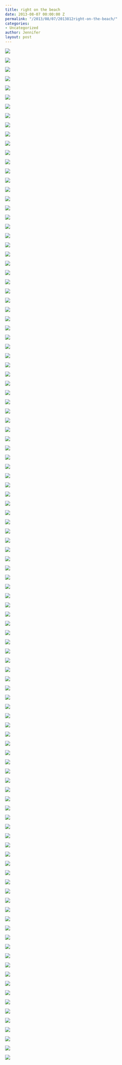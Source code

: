 ```yaml
---
title: right on the beach
date: 2013-08-07 00:00:00 Z
permalink: "/2013/08/07/2013812right-on-the-beach/"
categories:
- Uncategorized
author: Jennifer
layout: post
---
```


<div class="image-gallery-wrapper">
  <p>
    <img src="http://static1.squarespace.com/static/50db6bb3e4b015296cd43789/50dfa5b1e4b0dc6320e0b5ea/52084027e4b019bfc9d84126/1376834888272/2013-07-29+09.46.00.jpg.00.jpg?format=original" />
  </p>

  <p>
    <img src="http://static1.squarespace.com/static/50db6bb3e4b015296cd43789/50dfa5b1e4b0dc6320e0b5ea/5206f5ade4b02e34853abd2a/1376274451614/2013-07-18+09.41.43.jpg.43.jpg?format=original" />
  </p>

  <p>
    <img src="http://static1.squarespace.com/static/50db6bb3e4b015296cd43789/50dfa5b1e4b0dc6320e0b5ea/5206f5c7e4b0f3bf53b40a0a/1376187848489/2013-07-18+09.59.35.jpg.35.jpg?format=original" />
  </p>

  <p>
    <img src="http://static1.squarespace.com/static/50db6bb3e4b015296cd43789/50dfa5b1e4b0dc6320e0b5ea/5206f5ece4b01247d7088aaf/1376275495379/2013-07-18+09.59.55.jpg.55.jpg?format=original" />
  </p>

  <p>
    <img src="http://static1.squarespace.com/static/50db6bb3e4b015296cd43789/50dfa5b1e4b0dc6320e0b5ea/5206f5ffe4b019bfc9d64cdf/1376275675557/2013-07-18+10.10.22.jpg.22.jpg?format=original" />
  </p>

  <p>
    <img src="http://static1.squarespace.com/static/50db6bb3e4b015296cd43789/50dfa5b1e4b0dc6320e0b5ea/5206f6cbe4b0bdc2600723c7/1376188116893/2013-07-18+17.36.06.jpg.06.jpg?format=original" />
  </p>

  <p>
    <img src="http://static1.squarespace.com/static/50db6bb3e4b015296cd43789/50dfa5b1e4b0dc6320e0b5ea/5206f6dfe4b00fb518716855/1376274956913/2013-07-18+17.18.20.jpg.20.jpg?format=original" />
  </p>

  <p>
    <img src="http://static1.squarespace.com/static/50db6bb3e4b015296cd43789/50dfa5b1e4b0dc6320e0b5ea/5206f790e4b0e286857e8a87/1376275312435/2013-07-18+17.36.21.jpg.21.jpg?format=original" />
  </p>

  <p>
    <img src="http://static1.squarespace.com/static/50db6bb3e4b015296cd43789/50dfa5b1e4b0dc6320e0b5ea/5206f7bae4b0cc1763c2c541/1430547639337/2013-07-18+19.03.49.jpg.49.jpg?format=original" />
  </p>

  <p>
    <img src="http://static1.squarespace.com/static/50db6bb3e4b015296cd43789/50dfa5b1e4b0dc6320e0b5ea/5206f7cce4b0cc1763c2c55b/1430547649437/2013-07-18+19.03.54.jpg.54.jpg?format=original" />
  </p>

  <p>
    <img src="http://static1.squarespace.com/static/50db6bb3e4b015296cd43789/50dfa5b1e4b0dc6320e0b5ea/5206f7f0e4b04f935eea27c1/1376276285177/2013-07-19+09.20.19.jpg.19.jpg?format=original" />
  </p>

  <p>
    <img src="http://static1.squarespace.com/static/50db6bb3e4b015296cd43789/50dfa5b1e4b0dc6320e0b5ea/5206f833e4b02e34853ac0f1/1376188478394/2013-07-19+09.20.44.jpg.44.jpg?format=original" />
  </p>

  <p>
    <img src="http://static1.squarespace.com/static/50db6bb3e4b015296cd43789/50dfa5b1e4b0dc6320e0b5ea/5206f867e4b0f89d326de7d6/1376835056542/2013-07-19+10.33.10.jpg.10.jpg?format=original" />
  </p>

  <p>
    <img src="http://static1.squarespace.com/static/50db6bb3e4b015296cd43789/50dfa5b1e4b0dc6320e0b5ea/5206f8c7e4b0b43f796fa264/1376835619562/2013-07-19+10.40.26.jpg.26.jpg?format=original" />
  </p>

  <p>
    <img src="http://static1.squarespace.com/static/50db6bb3e4b015296cd43789/50dfa5b1e4b0dc6320e0b5ea/5206f8f3e4b02e34853ac1bc/1376188674468/2013-07-19+11.03.07.jpg.07.jpg?format=original" />
  </p>

  <p>
    <img src="http://static1.squarespace.com/static/50db6bb3e4b015296cd43789/50dfa5b1e4b0dc6320e0b5ea/5206f977e4b0f89d326debde/1430547604776/2013-07-19+19.46.10.jpg.10.jpg?format=original" />
  </p>

  <p>
    <img src="http://static1.squarespace.com/static/50db6bb3e4b015296cd43789/50dfa5b1e4b0dc6320e0b5ea/5206f947e4b004c7f36ebd9a/1376275149917/2013-07-19+13.06.36.jpg.36.jpg?format=original" />
  </p>

  <p>
    <img src="http://static1.squarespace.com/static/50db6bb3e4b015296cd43789/50dfa5b1e4b0dc6320e0b5ea/5206f988e4b004c7f36ebdd9/1376835744953/2013-07-20+07.15.43.jpg.43.jpg?format=original" />
  </p>

  <p>
    <img src="http://static1.squarespace.com/static/50db6bb3e4b015296cd43789/50dfa5b1e4b0dc6320e0b5ea/5206f999e4b0f3bf53b40e0f/1376188838602/2013-07-20+07.15.24.jpg.24.jpg?format=original" />
  </p>

  <p>
    <img src="http://static1.squarespace.com/static/50db6bb3e4b015296cd43789/50dfa5b1e4b0dc6320e0b5ea/5206f9d6e4b03ad27ab3fe3f/1376188893482/2013-07-20+09.57.29-1.jpg.29-1.jpg?format=original" />
  </p>

  <p>
    <img src="http://static1.squarespace.com/static/50db6bb3e4b015296cd43789/50dfa5b1e4b0dc6320e0b5ea/5206f9f7e4b008a4a3bbdb07/1376276165671/2013-07-20+13.14.30.jpg.30.jpg?format=original" />
  </p>

  <p>
    <img src="http://static1.squarespace.com/static/50db6bb3e4b015296cd43789/50dfa5b1e4b0dc6320e0b5ea/5206fa09e4b0f09210e83a2c/1376275976125/2013-07-20+13.14.42.jpg.42.jpg?format=original" />
  </p>

  <p>
    <img src="http://static1.squarespace.com/static/50db6bb3e4b015296cd43789/50dfa5b1e4b0dc6320e0b5ea/5206fa27e4b01247d7089107/1376188977336/2013-07-20+13.18.05.jpg.05.jpg?format=original" />
  </p>

  <p>
    <img src="http://static1.squarespace.com/static/50db6bb3e4b015296cd43789/50dfa5b1e4b0dc6320e0b5ea/5206fa36e4b004c7f36ebf82/1376188984211/2013-07-20+13.19.16.jpg.16.jpg?format=original" />
  </p>

  <p>
    <img src="http://static1.squarespace.com/static/50db6bb3e4b015296cd43789/50dfa5b1e4b0dc6320e0b5ea/5206fa3ee4b0cc1763c2caaf/1376188996610/2013-07-20+13.23.40-1.jpg.40-1.jpg?format=original" />
  </p>

  <p>
    <img src="http://static1.squarespace.com/static/50db6bb3e4b015296cd43789/50dfa5b1e4b0dc6320e0b5ea/5206fa6fe4b02e34853ac345/1376189043309/2013-07-20+13.24.08.jpg.08.jpg?format=original" />
  </p>

  <p>
    <img src="http://static1.squarespace.com/static/50db6bb3e4b015296cd43789/50dfa5b1e4b0dc6320e0b5ea/5206fa95e4b0f3bf53b40f44/1376189082677/2013-07-20+13.24.41.jpg.41.jpg?format=original" />
  </p>

  <p>
    <img src="http://static1.squarespace.com/static/50db6bb3e4b015296cd43789/50dfa5b1e4b0dc6320e0b5ea/5206faa2e4b0e286857e90a9/1376189100749/2013-07-20+15.07.36.jpg.36.jpg?format=original" />
  </p>

  <p>
    <img src="http://static1.squarespace.com/static/50db6bb3e4b015296cd43789/50dfa5b1e4b0dc6320e0b5ea/5206fafde4b0f89d326defce/1376189187497/2013-07-21+10.10.21-1.jpg.21-1.jpg?format=original" />
  </p>

  <p>
    <img src="http://static1.squarespace.com/static/50db6bb3e4b015296cd43789/50dfa5b1e4b0dc6320e0b5ea/5206fb0ee4b0b43f796fa750/1376189204687/2013-07-21+10.12.05.jpg.05.jpg?format=original" />
  </p>

  <p>
    <img src="http://static1.squarespace.com/static/50db6bb3e4b015296cd43789/50dfa5b1e4b0dc6320e0b5ea/5206fb20e4b01247d7089238/1376189225122/2013-07-21+10.15.00.jpg.00.jpg?format=original" />
  </p>

  <p>
    <img src="http://static1.squarespace.com/static/50db6bb3e4b015296cd43789/50dfa5b1e4b0dc6320e0b5ea/5206fb35e4b004c7f36ec51f/1376189249179/2013-07-21+19.05.25.jpg.25.jpg?format=original" />
  </p>

  <p>
    <img src="http://static1.squarespace.com/static/50db6bb3e4b015296cd43789/50dfa5b1e4b0dc6320e0b5ea/5206fb49e4b0e286857e9166/1376189274917/2013-07-21+19.12.20.jpg.20.jpg?format=original" />
  </p>

  <p>
    <img src="http://static1.squarespace.com/static/50db6bb3e4b015296cd43789/50dfa5b1e4b0dc6320e0b5ea/5206fb62e4b04f935eea2d6b/1376189288374/2013-07-21+19.41.09.jpg.09.jpg?format=original" />
  </p>

  <p>
    <img src="http://static1.squarespace.com/static/50db6bb3e4b015296cd43789/50dfa5b1e4b0dc6320e0b5ea/5206fb6ee4b04f935eea2d7a/1376189299588/2013-07-21+19.41.37-1.jpg.37-1.jpg?format=original" />
  </p>

  <p>
    <img src="http://static1.squarespace.com/static/50db6bb3e4b015296cd43789/50dfa5b1e4b0dc6320e0b5ea/5206fb89e4b0b43f796fa7c1/1376189327378/2013-07-21+19.42.53-1.jpg.53-1.jpg?format=original" />
  </p>

  <p>
    <img src="http://static1.squarespace.com/static/50db6bb3e4b015296cd43789/50dfa5b1e4b0dc6320e0b5ea/5206fb99e4b0f89d326df0b0/1376189343524/2013-07-21+19.43.03.jpg.03.jpg?format=original" />
  </p>

  <p>
    <img src="http://static1.squarespace.com/static/50db6bb3e4b015296cd43789/50dfa5b1e4b0dc6320e0b5ea/5206fba7e4b0f3bf53b4123f/1376189357525/2013-07-21+19.44.49.jpg.49.jpg?format=original" />
  </p>

  <p>
    <img src="http://static1.squarespace.com/static/50db6bb3e4b015296cd43789/50dfa5b1e4b0dc6320e0b5ea/5206fbc5e4b02e34853ac74a/1376189386877/2013-07-21+19.45.39.jpg.39.jpg?format=original" />
  </p>

  <p>
    <img src="http://static1.squarespace.com/static/50db6bb3e4b015296cd43789/50dfa5b1e4b0dc6320e0b5ea/5206fbe7e4b019bfc9d657d4/1376189421365/2013-07-23+16.13.06.jpg.06.jpg?format=original" />
  </p>

  <p>
    <img src="http://static1.squarespace.com/static/50db6bb3e4b015296cd43789/50dfa5b1e4b0dc6320e0b5ea/5206fbffe4b03ad27ab40063/1376189444555/2013-07-23+16.13.43.jpg.43.jpg?format=original" />
  </p>

  <p>
    <img src="http://static1.squarespace.com/static/50db6bb3e4b015296cd43789/50dfa5b1e4b0dc6320e0b5ea/5206fc15e4b0f6f84d923c3e/1376189472929/2013-07-24+07.20.07.jpg.07.jpg?format=original" />
  </p>

  <p>
    <img src="http://static1.squarespace.com/static/50db6bb3e4b015296cd43789/50dfa5b1e4b0dc6320e0b5ea/5206fc32e4b01247d7089371/1376189502748/2013-07-24+07.21.41.jpg.41.jpg?format=original" />
  </p>

  <p>
    <img src="http://static1.squarespace.com/static/50db6bb3e4b015296cd43789/50dfa5b1e4b0dc6320e0b5ea/5206fc56e4b0b43f796fa86f/1376189540810/2013-07-24+17.23.26.jpg.26.jpg?format=original" />
  </p>

  <p>
    <img src="http://static1.squarespace.com/static/50db6bb3e4b015296cd43789/50dfa5b1e4b0dc6320e0b5ea/5206fc6de4b004c7f36ec68a/1376189561030/2013-07-24+17.23.48.jpg.48.jpg?format=original" />
  </p>

  <p>
    <img src="http://static1.squarespace.com/static/50db6bb3e4b015296cd43789/50dfa5b1e4b0dc6320e0b5ea/5206fc86e4b0f09210e83f7d/1376189585634/2013-07-25+10.08.55.jpg.55.jpg?format=original" />
  </p>

  <p>
    <img src="http://static1.squarespace.com/static/50db6bb3e4b015296cd43789/50dfa5b1e4b0dc6320e0b5ea/5206fc98e4b019bfc9d6597c/1376189603365/2013-07-25+10.09.09.jpg.09.jpg?format=original" />
  </p>

  <p>
    <img src="http://static1.squarespace.com/static/50db6bb3e4b015296cd43789/50dfa5b1e4b0dc6320e0b5ea/5206fc45e4b0734e32d94bff/1430547623491/2013-07-24+17.22.04.jpg.04.jpg?format=original" />
  </p>

  <p>
    <img src="http://static1.squarespace.com/static/50db6bb3e4b015296cd43789/50dfa5b1e4b0dc6320e0b5ea/5206fcace4b021ed6a21f2c7/1376189629763/2013-07-25+10.26.57.jpg.57.jpg?format=original" />
  </p>

  <p>
    <img src="http://static1.squarespace.com/static/50db6bb3e4b015296cd43789/50dfa5b1e4b0dc6320e0b5ea/5206fcc8e4b0f89d326df1b0/1430547624946/2013-07-25+10.29.02.jpg.02.jpg?format=original" />
  </p>

  <p>
    <img src="http://static1.squarespace.com/static/50db6bb3e4b015296cd43789/50dfa5b1e4b0dc6320e0b5ea/5206fcf9e4b0f6f84d923d30/1430547609310/2013-07-25+10.32.37.jpg.37.jpg?format=original" />
  </p>

  <p>
    <img src="http://static1.squarespace.com/static/50db6bb3e4b015296cd43789/50dfa5b1e4b0dc6320e0b5ea/5206fd0de4b04f935eea2f3f/1430547585047/2013-07-25+10.33.19.jpg.19.jpg?format=original" />
  </p>

  <p>
    <img src="http://static1.squarespace.com/static/50db6bb3e4b015296cd43789/50dfa5b1e4b0dc6320e0b5ea/5206fd2be4b01247d708945c/1430547654765/2013-07-25+10.36.01.jpg.01.jpg?format=original" />
  </p>

  <p>
    <img src="http://static1.squarespace.com/static/50db6bb3e4b015296cd43789/50dfa5b1e4b0dc6320e0b5ea/5206fd55e4b0f3bf53b414f8/1376189788247/2013-07-25+10.57.38.jpg.38.jpg?format=original" />
  </p>

  <p>
    <img src="http://static1.squarespace.com/static/50db6bb3e4b015296cd43789/50dfa5b1e4b0dc6320e0b5ea/5206fd6fe4b01247d70894f4/1376189813915/2013-07-25+11.12.13.jpg.13.jpg?format=original" />
  </p>

  <p>
    <img src="http://static1.squarespace.com/static/50db6bb3e4b015296cd43789/50dfa5b1e4b0dc6320e0b5ea/5206fd7ee4b0f89d326df285/1376189838583/2013-07-25+19.26.56.jpg.56.jpg?format=original" />
  </p>

  <p>
    <img src="http://static1.squarespace.com/static/50db6bb3e4b015296cd43789/50dfa5b1e4b0dc6320e0b5ea/5206fd43e4b08b89e5d379b3/1376837826471/2013-07-25+10.57.23.jpg.23.jpg?format=original" />
  </p>

  <p>
    <img src="http://static1.squarespace.com/static/50db6bb3e4b015296cd43789/50dfa5b1e4b0dc6320e0b5ea/5206fd95e4b04f935eea2fd3/1376189858511/2013-07-25+19.36.02.jpg.02.jpg?format=original" />
  </p>

  <p>
    <img src="http://static1.squarespace.com/static/50db6bb3e4b015296cd43789/50dfa5b1e4b0dc6320e0b5ea/5206fda8e4b0cc1763c2d004/1376189877272/2013-07-25+19.40.42.jpg.42.jpg?format=original" />
  </p>

  <p>
    <img src="http://static1.squarespace.com/static/50db6bb3e4b015296cd43789/50dfa5b1e4b0dc6320e0b5ea/5206fdbce4b0f09210e840bd/1376189894842/2013-07-25+19.40.49.jpg.49.jpg?format=original" />
  </p>

  <p>
    <img src="http://static1.squarespace.com/static/50db6bb3e4b015296cd43789/50dfa5b1e4b0dc6320e0b5ea/5206fdd4e4b004c7f36ec7c2/1376189923826/2013-07-25+19.40.51.jpg.51.jpg?format=original" />
  </p>

  <p>
    <img src="http://static1.squarespace.com/static/50db6bb3e4b015296cd43789/50dfa5b1e4b0dc6320e0b5ea/5206fdf0e4b0e286857e951c/1376189947955/2013-07-25+19.41.48.jpg.48.jpg?format=original" />
  </p>

  <p>
    <img src="http://static1.squarespace.com/static/50db6bb3e4b015296cd43789/50dfa5b1e4b0dc6320e0b5ea/5206fe03e4b004c7f36ec801/1376189965489/2013-07-25+19.48.28.jpg.28.jpg?format=original" />
  </p>

  <p>
    <img src="http://static1.squarespace.com/static/50db6bb3e4b015296cd43789/50dfa5b1e4b0dc6320e0b5ea/5206fe14e4b0734e32d94d83/1376189986136/2013-07-26+09.38.56.jpg.56.jpg?format=original" />
  </p>

  <p>
    <img src="http://static1.squarespace.com/static/50db6bb3e4b015296cd43789/50dfa5b1e4b0dc6320e0b5ea/5206fe27e4b0f89d326df32a/1376190001380/2013-07-26+09.49.26.jpg.26.jpg?format=original" />
  </p>

  <p>
    <img src="http://static1.squarespace.com/static/50db6bb3e4b015296cd43789/50dfa5b1e4b0dc6320e0b5ea/520842dee4b004c7f370b8d1/1376273118543/969377_10151557341327919_1846289996_n.jpg" />
  </p>

  <p>
    <img src="http://static1.squarespace.com/static/50db6bb3e4b015296cd43789/50dfa5b1e4b0dc6320e0b5ea/5206fe4ee4b0cc1763c2d0d6/1376190032711/2013-07-26+11.25.10.jpg.10.jpg?format=original" />
  </p>

  <p>
    <img src="http://static1.squarespace.com/static/50db6bb3e4b015296cd43789/50dfa5b1e4b0dc6320e0b5ea/5206fe59e4b0bdc260072f01/1376190079629/2013-07-26+13.04.15.jpg.15.jpg?format=original" />
  </p>

  <p>
    <img src="http://static1.squarespace.com/static/50db6bb3e4b015296cd43789/50dfa5b1e4b0dc6320e0b5ea/5206fe85e4b0f3bf53b41750/1376190095860/2013-07-26+13.24.56.jpg.56.jpg?format=original" />
  </p>

  <p>
    <img src="http://static1.squarespace.com/static/50db6bb3e4b015296cd43789/50dfa5b1e4b0dc6320e0b5ea/5206fe96e4b02e34853aca55/1376190113305/2013-07-26+13.44.05.jpg.05.jpg?format=original" />
  </p>

  <p>
    <img src="http://static1.squarespace.com/static/50db6bb3e4b015296cd43789/50dfa5b1e4b0dc6320e0b5ea/5206feb0e4b0f6f84d923ed1/1376190140000/2013-07-26+17.37.25.jpg.25.jpg?format=original" />
  </p>

  <p>
    <img src="http://static1.squarespace.com/static/50db6bb3e4b015296cd43789/50dfa5b1e4b0dc6320e0b5ea/5206fec4e4b04f935eea33e8/1376190156973/2013-07-26+18.58.05.jpg.05.jpg?format=original" />
  </p>

  <p>
    <img src="http://static1.squarespace.com/static/50db6bb3e4b015296cd43789/50dfa5b1e4b0dc6320e0b5ea/5206ff1ce4b08b89e5d37bd8/1376190246629/2013-07-26+19.05.51.jpg.51.jpg?format=original" />
  </p>

  <p>
    <img src="http://static1.squarespace.com/static/50db6bb3e4b015296cd43789/50dfa5b1e4b0dc6320e0b5ea/5206ff2de4b01247d708984b/1376834642107/2013-07-26+19.06.05.jpg.05.jpg?format=original" />
  </p>

  <p>
    <img src="http://static1.squarespace.com/static/50db6bb3e4b015296cd43789/50dfa5b1e4b0dc6320e0b5ea/5206ff46e4b0f09210e84259/1376835402333/2013-07-26+19.06.12.jpg.12.jpg?format=original" />
  </p>

  <p>
    <img src="http://static1.squarespace.com/static/50db6bb3e4b015296cd43789/50dfa5b1e4b0dc6320e0b5ea/5206ff0ae4b0f6f84d92408b/1376836114364/2013-07-26+19.00.01.jpg.01.jpg?format=original" />
  </p>

  <p>
    <img src="http://static1.squarespace.com/static/50db6bb3e4b015296cd43789/50dfa5b1e4b0dc6320e0b5ea/5206ff65e4b0f6f84d9240d7/1376190322525/2013-07-26+19.07.05.jpg.05.jpg?format=original" />
  </p>

  <p>
    <img src="http://static1.squarespace.com/static/50db6bb3e4b015296cd43789/50dfa5b1e4b0dc6320e0b5ea/5206ff77e4b0f6f84d9240f6/1376190336289/2013-07-26+19.08.26.jpg.26.jpg?format=original" />
  </p>

  <p>
    <img src="http://static1.squarespace.com/static/50db6bb3e4b015296cd43789/50dfa5b1e4b0dc6320e0b5ea/5206ff86e4b0e286857e97f1/1376190343181/2013-07-26+22.15.26.jpg.26.jpg?format=original" />
  </p>

  <p>
    <img src="http://static1.squarespace.com/static/50db6bb3e4b015296cd43789/50dfa5b1e4b0dc6320e0b5ea/5206ffa7e4b02e34853acb81/1376190394014/2013-07-27+10.18.27.jpg.27.jpg?format=original" />
  </p>

  <p>
    <img src="http://static1.squarespace.com/static/50db6bb3e4b015296cd43789/50dfa5b1e4b0dc6320e0b5ea/5206ffc1e4b004c7f36eca97/1376190413309/2013-07-27+10.19.32.jpg.32.jpg?format=original" />
  </p>

  <p>
    <img src="http://static1.squarespace.com/static/50db6bb3e4b015296cd43789/50dfa5b1e4b0dc6320e0b5ea/5206fff5e4b08b89e5d37c97/1376190465978/2013-07-27+10.29.35.jpg.35.jpg?format=original" />
  </p>

  <p>
    <img src="http://static1.squarespace.com/static/50db6bb3e4b015296cd43789/50dfa5b1e4b0dc6320e0b5ea/52070008e4b0cc1763c2d80e/1376190485196/2013-07-27+10.29.52.jpg.52.jpg?format=original" />
  </p>

  <p>
    <img src="http://static1.squarespace.com/static/50db6bb3e4b015296cd43789/50dfa5b1e4b0dc6320e0b5ea/5207001ee4b021ed6a21f8d3/1376190504360/2013-07-27+10.30.08.jpg.08.jpg?format=original" />
  </p>

  <p>
    <img src="http://static1.squarespace.com/static/50db6bb3e4b015296cd43789/50dfa5b1e4b0dc6320e0b5ea/5207002ee4b0bdc260073118/1430547664273/2013-07-27+10.35.25.jpg.25.jpg?format=original" />
  </p>

  <p>
    <img src="http://static1.squarespace.com/static/50db6bb3e4b015296cd43789/50dfa5b1e4b0dc6320e0b5ea/52070044e4b03f65b59dc2de/1376190541329/2013-07-27+18.36.44.jpg.44.jpg?format=original" />
  </p>

  <p>
    <img src="http://static1.squarespace.com/static/50db6bb3e4b015296cd43789/50dfa5b1e4b0dc6320e0b5ea/520842e4e4b04f935eebf830/1376273125846/540737_10151562853192919_1444213498_n.jpg" />
  </p>

  <p>
    <img src="http://static1.squarespace.com/static/50db6bb3e4b015296cd43789/50dfa5b1e4b0dc6320e0b5ea/52070066e4b01247d7089978/1376190574837/2013-07-27+19.07.25.jpg.25.jpg?format=original" />
  </p>

  <p>
    <img src="http://static1.squarespace.com/static/50db6bb3e4b015296cd43789/50dfa5b1e4b0dc6320e0b5ea/52070074e4b03f65b59dc31a/1376190588670/2013-07-27+19.07.33.jpg.33.jpg?format=original" />
  </p>

  <p>
    <img src="http://static1.squarespace.com/static/50db6bb3e4b015296cd43789/50dfa5b1e4b0dc6320e0b5ea/52070084e4b0f09210e8437d/1376190606144/2013-07-27+19.08.10.jpg.10.jpg?format=original" />
  </p>

  <p>
    <img src="http://static1.squarespace.com/static/50db6bb3e4b015296cd43789/50dfa5b1e4b0dc6320e0b5ea/52070093e4b04f935eea35d5/1376190618563/2013-07-27+19.08.18.jpg.18.jpg?format=original" />
  </p>

  <p>
    <img src="http://static1.squarespace.com/static/50db6bb3e4b015296cd43789/50dfa5b1e4b0dc6320e0b5ea/520700aae4b03ad27ab40736/1376190643268/2013-07-27+19.08.43.jpg.43.jpg?format=original" />
  </p>

  <p>
    <img src="http://static1.squarespace.com/static/50db6bb3e4b015296cd43789/50dfa5b1e4b0dc6320e0b5ea/520700d0e4b0e286857e9910/1376190683529/2013-07-27+19.09.49.jpg.49.jpg?format=original" />
  </p>

  <p>
    <img src="http://static1.squarespace.com/static/50db6bb3e4b015296cd43789/50dfa5b1e4b0dc6320e0b5ea/52083f6ee4b01247d70a7a1d/1376272246737/2013-07-27+19.15.48.jpg.48.jpg?format=original" />
  </p>

  <p>
    <img src="http://static1.squarespace.com/static/50db6bb3e4b015296cd43789/50dfa5b1e4b0dc6320e0b5ea/52083f88e4b08b89e5d5623a/1376272273117/2013-07-27+19.16.53.jpg.53.jpg?format=original" />
  </p>

  <p>
    <img src="http://static1.squarespace.com/static/50db6bb3e4b015296cd43789/50dfa5b1e4b0dc6320e0b5ea/52083fa8e4b0f3bf53b60f30/1376272304094/2013-07-27+19.17.58.jpg.58.jpg?format=original" />
  </p>

  <p>
    <img src="http://static1.squarespace.com/static/50db6bb3e4b015296cd43789/50dfa5b1e4b0dc6320e0b5ea/52083fb6e4b021ed6a23c788/1376272319449/2013-07-27+19.18.12.jpg.12.jpg?format=original" />
  </p>

  <p>
    <img src="http://static1.squarespace.com/static/50db6bb3e4b015296cd43789/50dfa5b1e4b0dc6320e0b5ea/52083fdae4b01247d70a7b89/1376272357490/2013-07-27+19.19.32.jpg.32.jpg?format=original" />
  </p>

  <p>
    <img src="http://static1.squarespace.com/static/50db6bb3e4b015296cd43789/50dfa5b1e4b0dc6320e0b5ea/52084017e4b0cc1763c4bbde/1376272416845/2013-07-29+09.45.32.jpg.32.jpg?format=original" />
  </p>

  <p>
    <img src="http://static1.squarespace.com/static/50db6bb3e4b015296cd43789/50dfa5b1e4b0dc6320e0b5ea/520840ece4b0f6f84d942145/1430547662826/2013-07-29+10.49.55.jpg.55.jpg?format=original" />
  </p>

  <p>
    <img src="http://static1.squarespace.com/static/50db6bb3e4b015296cd43789/50dfa5b1e4b0dc6320e0b5ea/52084115e4b008a4a3bdcf1f/1430547644821/2013-07-29+10.53.10.jpg.10.jpg?format=original" />
  </p>

  <p>
    <img src="http://static1.squarespace.com/static/50db6bb3e4b015296cd43789/50dfa5b1e4b0dc6320e0b5ea/5208411fe4b01247d70a7e67/1376272680246/2013-07-29+16.50.20.jpg.20.jpg?format=original" />
  </p>

  <p>
    <img src="http://static1.squarespace.com/static/50db6bb3e4b015296cd43789/50dfa5b1e4b0dc6320e0b5ea/5208412ee4b008a4a3bdd0e7/1376272690446/2013-07-29+16.50.31.jpg.31.jpg?format=original" />
  </p>

  <p>
    <img src="http://static1.squarespace.com/static/50db6bb3e4b015296cd43789/50dfa5b1e4b0dc6320e0b5ea/52084137e4b03f65b59fa7f1/1376272699524/2013-07-29+17.14.38.jpg.38.jpg?format=original" />
  </p>

  <p>
    <img src="http://static1.squarespace.com/static/50db6bb3e4b015296cd43789/50dfa5b1e4b0dc6320e0b5ea/520842d8e4b04f935eebf811/1376273112573/1001545_10151559679847919_1601171457_n.jpg" />
  </p>

  <p>
    <img src="http://static1.squarespace.com/static/50db6bb3e4b015296cd43789/50dfa5b1e4b0dc6320e0b5ea/52084148e4b0b43f7971b101/1376272723142/2013-07-29+19.50.21.jpg.21.jpg?format=original" />
  </p>

  <p>
    <img src="http://static1.squarespace.com/static/50db6bb3e4b015296cd43789/50dfa5b1e4b0dc6320e0b5ea/52084159e4b00fb51873562b/1430547666870/2013-07-29+19.51.41.jpg.41.jpg?format=original" />
  </p>

  <p>
    <img src="http://static1.squarespace.com/static/50db6bb3e4b015296cd43789/50dfa5b1e4b0dc6320e0b5ea/52084185e4b0bdc26009203a/1430547684748/2013-07-29+19.52.33.jpg.33.jpg?format=original" />
  </p>

  <p>
    <img src="http://static1.squarespace.com/static/50db6bb3e4b015296cd43789/50dfa5b1e4b0dc6320e0b5ea/52084196e4b01247d70a7fea/1376272802738/2013-07-29+19.55.00.jpg.00.jpg?format=original" />
  </p>

  <p>
    <img src="http://static1.squarespace.com/static/50db6bb3e4b015296cd43789/50dfa5b1e4b0dc6320e0b5ea/520841aee4b00fb5187356a9/1376272826634/2013-07-29+20.06.41.jpg.41.jpg?format=original" />
  </p>
</div>
